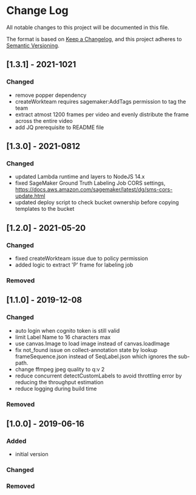 # Change Log
All notable changes to this project will be documented in this file.

The format is based on [Keep a Changelog](https://keepachangelog.com/en/1.0.0/),
and this project adheres to [Semantic Versioning](https://semver.org/spec/v2.0.0.html).

## [1.3.1] - 2021-1021
### Changed
- remove popper dependency
- createWorkteam requires sagemaker:AddTags permission to tag the team
- extract atmost 1200 frames per video and evenly distribute the frame across the entire video
- add JQ prerequisite to README file

## [1.3.0] - 2021-0812
### Changed
- updated Lambda runtime and layers to NodeJS 14.x
- fixed SageMaker Ground Truth Labeling Job CORS settings, https://docs.aws.amazon.com/sagemaker/latest/dg/sms-cors-update.html
- updated deploy script to check bucket ownership before copying templates to the bucket

## [1.2.0] - 2021-05-20
### Changed
- fixed createWorkteam issue due to policy permission
- added logic to extract 'P' frame for labeling job

### Removed

## [1.1.0] - 2019-12-08
### Changed
- auto login when cognito token is still valid
- limit Label Name to 16 characters max
- use canvas.Image to load image instead of canvas.loadImage
- fix not_found issue on collect-annotation state by lookup frameSequence.json instead of SeqLabel.json which ignores the sub-path.
- change ffmpeg jpeg quality to q:v 2
- reduce concurrent detectCustomLabels to avoid throttling error by reducing the throughput estimation
- reduce logging during build time

### Removed

## [1.0.0] - 2019-06-16
### Added
- initial version

### Changed

### Removed
